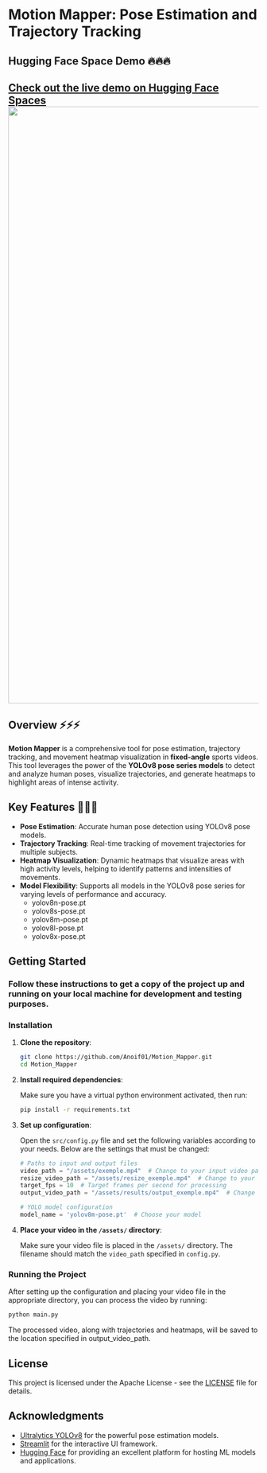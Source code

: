 # Motion Mapper: Pose Estimation and Trajectory Tracking

## Hugging Face Space Demo 🔥🔥🔥
[Check out the live demo on Hugging Face Spaces](https://huggingface.co/spaces/HappyOtter/MotionMapper)
<img src="assets/results/output_football_player1.gif" width="1200" />
---

## Overview ⚡⚡⚡
**Motion Mapper** is a comprehensive tool for pose estimation, trajectory tracking, and movement heatmap visualization in **fixed-angle** sports videos. 
This tool leverages the power of the **YOLOv8 pose series models** to detect and analyze human poses, visualize trajectories, and generate heatmaps to highlight areas of intense activity.

## Key Features 🌟🌟🌟
- **Pose Estimation**: Accurate human pose detection using YOLOv8 pose models.
- **Trajectory Tracking**: Real-time tracking of movement trajectories for multiple subjects.
- **Heatmap Visualization**: Dynamic heatmaps that visualize areas with high activity levels, helping to identify patterns and intensities of movements.
- **Model Flexibility**: Supports all models in the YOLOv8 pose series for varying levels of performance and accuracy.
    - yolov8n-pose.pt
    - yolov8s-pose.pt
    - yolov8m-pose.pt
    - yolov8l-pose.pt
    - yolov8x-pose.pt



## Getting Started

### Follow these instructions to get a copy of the project up and running on your local machine for development and testing purposes.

### Installation

1. **Clone the repository**:

    ```bash
    git clone https://github.com/Anoif01/Motion_Mapper.git
    cd Motion_Mapper
    ```

2. **Install required dependencies**:

    Make sure you have a virtual python environment activated, then run:

    ```bash
    pip install -r requirements.txt
    ```

3. **Set up configuration**:

    Open the `src/config.py` file and set the following variables according to your needs. Below are the settings that must be changed:

    ```python
    # Paths to input and output files
    video_path = "/assets/exemple.mp4"  # Change to your input video path
    resize_video_path = "/assets/resize_exemple.mp4"  # Change to your resized fps video path
    target_fps = 10  # Target frames per second for processing
    output_video_path = "/assets/results/output_exemple.mp4"  # Change to your output video path

    # YOLO model configuration
    model_name = 'yolov8m-pose.pt'  # Choose your model
    ```

4. **Place your video in the `/assets/` directory**:

    Make sure your video file is placed in the `/assets/` directory. The filename should match the `video_path` specified in `config.py`.

### Running the Project

After setting up the configuration and placing your video file in the appropriate directory, you can process the video by running:

```bash
python main.py
```

The processed video, along with trajectories and heatmaps, will be saved to the location specified in output_video_path.

## License

This project is licensed under the Apache License - see the [LICENSE](LICENSE) file for details.

## Acknowledgments

- [Ultralytics YOLOv8](https://github.com/ultralytics/yolov8) for the powerful pose estimation models.
- [Streamlit](https://www.streamlit.io/) for the interactive UI framework.
- [Hugging Face](https://www.huggingface.co/) for providing an excellent platform for hosting ML models and applications.

